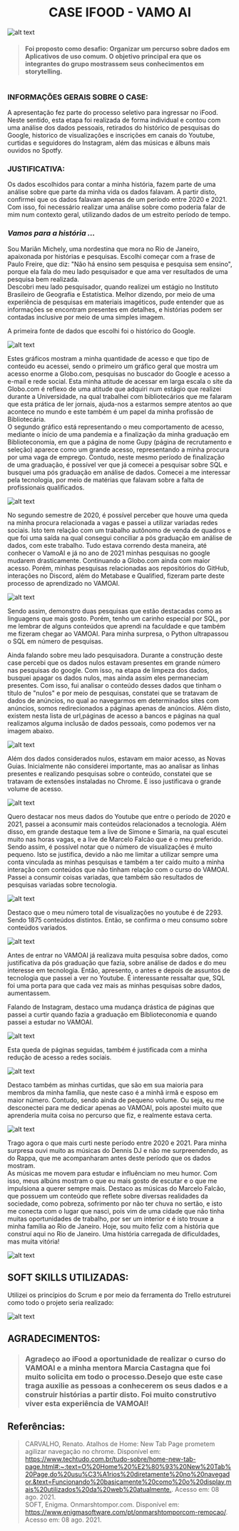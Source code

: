 # <h1 align="center"> CASE IFOOD - VAMO AI </h1> 


![alt text](imagem-01.png)

> #### Foi proposto como desafio: Organizar um percurso sobre dados em Aplicativos de uso comum. O objetivo principal era que os integrantes do grupo mostrassem seus conhecimentos em storytelling.

#

### __INFORMAÇÕES GERAIS SOBRE O CASE:__ 

A apresentação fez parte do processo seletivo para ingressar no iFood. Neste sentido, esta etapa foi realizada de forma individual e contou com uma análise dos dados pessoais, retirados do histórico de pesquisas do Google, historico de visualizações e inscrições em canais do Youtube, curtidas e seguidores do Instagram, além das músicas e álbuns mais ouvidos no Spotfy.

### __JUSTIFICATIVA:__

Os dados escolhidos para contar a minha história, fazem parte de uma análise sobre que parte da minha vida os dados falavam. A partir disto, confirmei que os dados falavam apenas de um período entre 2020 e 2021. Com isso, foi necessário realizar uma análise sobre como poderia falar de mim num contexto geral, utilizando dados de um estreito período de tempo. 

### __*Vamos para a história ...*__

Sou Mariãn Michely, uma nordestina que mora no Rio de Janeiro, apaixonada por histórias e pesquisas. Escolhi começar com a frase de Paulo Freire, que diz: "Não há ensino sem pesquisa e pesquisa sem ensino", porque ela fala do meu lado pesquisador e que ama ver resultados de uma pesquisa bem realizada.  
Descobri meu lado pesquisador, quando realizei um estágio no Instituto Brasileiro de Geografia e Estatística. Melhor dizendo, por meio de uma experiência de pesquisas em materiais imagéticos, pude entender que as informações se encontram presentes em detalhes, e histórias podem ser contadas inclusive por meio de uma simples imagem.  
  
A primeira fonte de dados que escolhi foi o histórico do Google.  
  
![alt text](imagem-02.png)  
  
Estes gráficos mostram a minha quantidade de acesso e que tipo de conteúdo eu acessei, sendo o primeiro um gráfico geral que mostra um acesso enorme a Globo.com, pesquisas no buscador do Google e acesso a e-mail e rede social. Esta minha atitude de acessar em larga escala o site da Globo.com é reflexo de uma atitude que adquiri num estágio que realizei durante a Universidade, na qual trabalhei com bibliotecários que me falaram que esta prática de ler jornais, ajuda-nos a estarmos sempre atentos ao que acontece no mundo e este também é um papel da minha profissão de Bibliotecária.  
O segundo gráfico está representando o meu comportamento de acesso, mediante o início de uma pandemia e a finalização da minha graduação em Biblioteconomia, em que a página de nome Gupy (página de recrutamento e seleção) aparece como um grande acesso, representando a minha procura por uma vaga de emprego. Contudo, neste mesmo período de finalização de uma graduação, é possível ver que já comecei a pesquisar sobre SQL e busquei uma pós graduação em análise de dados. Comecei a me interessar pela tecnologia, por meio de matérias que falavam sobre a falta de profissionais qualificados.  

  
![alt text](imagem-03.png)

No segundo semestre de 2020, é possível perceber que houve uma queda na minha procura relacionada a vagas e passei a utilizar variadas redes sociais. Isto tem relação com um trabalho autônomo de venda de quadros e que foi uma saída na qual consegui conciliar a pós graduação em análise de dados, com este trabalho. Tudo estava correndo desta maneira, até conhecer o VamoAI e já no ano de 2021 minhas pesquisas no google mudarem drasticamente. Continuando a Globo.com ainda com maior acesso. Porém, minhas pesquisas relacionadas aos repositórios do GitHub, interações no Discord, além do Metabase e Qualified, fizeram parte deste processo de aprendizado no VAMOAI.  
  

![alt text](imagem-04.png)

Sendo assim, demonstro duas pesquisas que estão destacadas como as linguagens que mais gosto. Porém, tenho um carinho especial por SQL, por me lembrar de alguns conteúdos que aprendi na faculdade e que também me fizeram chegar ao VAMOAI. Para minha surpresa, o Python ultrapassou o SQL em número de pesquisas.  
  
Ainda falando sobre meu lado pesquisadora. Durante a construção deste case percebi que os dados nulos estavam presentes em grande número nas pesquisas do google. Com isso, na etapa de limpeza dos dados, busquei apagar os dados nulos, mas ainda assim eles permaneciam presentes. Com isso, fui analisar o conteúdo desses dados que tinham o título de "nulos" e por meio de pesquisas, constatei que se tratavam de dados de anúncios, no qual ao navegarmos em determinados sites com anúncios, somos redirecionados a páginas apenas de anúncios. Além disto, existem nesta lista de url,páginas de  acesso a bancos e páginas na qual realizamos alguma inclusão de dados pessoais, como podemos ver na imagem abaixo.  
  

![alt text](imagem-05.png)  
  
Além dos dados considerados nulos, estavam em maior acesso, as Novas Guias. Inicialmente não considerei importante, mas ao analisar as linhas presentes e realizando pesquisas sobre o conteúdo, constatei que se tratavam de extensões instaladas no Chrome. E isso justificava o grande volume de acesso.  
  
![alt text](imagem-06.png)  
  
Quero destacar nos meus dados do Youtube que entre o período de 2020 e 2021, passei a aconsumir mais conteúdos relacionados a tecnologia. Além disso, em grande destaque tem a live de Simone e Simaria, na qual escutei muito nas horas vagas, e a live de Marcelo Falcão que é o meu preferido. Sendo assim, é possível notar que o número de visualizações é muito pequeno. Isto se justifica, devido a não me limitar a utilizar sempre uma conta vinculada as minhas pesquisas e também a ter caído muito a minha interação com conteúdos que não tinham relação com o curso do VAMOAI. Passei a consumir coisas variadas, que também são resultados de pesquisas variadas sobre tecnologia.  
  

![alt text](imagem-07.png)  
  
Destaco que o meu número total de visualizações no youtube é de 2293. Sendo 1875 conteúdos distintos. Então, se confirma o meu consumo sobre conteúdos variados.  
  

![alt text](imagem-08.png)  

Antes de entrar no VAMOAI já realizava muita pesquisa sobre dados, como justificativa da pós graduação que fazia, sobre análise de dados e do meu interesse em tecnologia. Então, apresento, o antes e depois de assuntos de tecnologia que passei a ver no Youtube. É interessante ressaltar que, SQL foi uma porta para que cada vez mais as minhas pesquisas sobre dados, aumentassem.  
  
Falando de Instagram, destaco uma mudança drástica de páginas que passei a curtir quando fazia a graduação em Biblioteconomia e quando passei a estudar no VAMOAI.

![alt text](imagem-09.png) 

Esta queda de páginas seguidas, também é justificada com a minha redução de acesso a redes sociais.  

![alt text](imagem-10.png) 

Destaco também as minhas curtidas, que são em sua maioria para membros da minha família, que neste caso é a minhã irmã e esposo em maior número. Contudo, sendo ainda de pequeno volume. Ou seja, eu me desconectei para me dedicar apenas ao VAMOAI, pois apostei muito que aprenderia muita coisa no percurso que fiz, e realmente estava certa.  

![alt text](imagem-11.png) 

Trago agora o que mais curti neste período entre 2020 e 2021. Para minha surpresa ouvi muito as músicas do Dennis DJ e não me surpreendendo, as do Rappa, que me acompanharam antes deste período que os dados mostram.  
As músicas me movem para estudar e influênciam no meu humor. Com isso, meus albúns mostram o que eu mais gosto de escutar e o que me impulsiona a querer sempre mais. Destaco as músicas do Marcelo Falcão, que possuem um conteúdo que reflete sobre diversas realidades da sociedade, como pobreza, sofrimento por não ter chuva no sertão, e isto me conecta com o lugar que nasci, pois vim de uma cidade que não tinha muitas oportunidades de trabalho, por ser um interior e é isto trouxe a minha família ao Rio de Janeiro. Hoje, sou muito feliz com a história que construí aqui no Rio de Janeiro. Uma história carregada de dificuldades, mas muita vitória!  
  
![alt text](imagem-12.png)

## SOFT SKILLS UTILIZADAS:

Utilizei os princípios do Scrum e por meio da ferramenta do Trello estruturei como todo o projeto seria realizado:


![alt text](trello.png)


## AGRADECIMENTOS:
> ### Agradeço ao iFood a oportunidade de realizar o curso do VAMOAI e a minha mentora Marcia Castagna que foi muito solicita em todo o processo.Desejo que este case traga auxilie as pessoas a conhecerem os seus dados e a construir histórias a partir disto. Foi muito construtivo viver esta experiência de VAMOAI! 


## Referências:
>CARVALHO, Renato. Atalhos de Home: New Tab Page prometem agilizar navegação no chrome. Disponível em: <https://www.techtudo.com.br/tudo-sobre/home-new-tab-page.html#:~:text=O%20Home%20%E2%80%93%20New%20Tab%20Page,do%20usu%C3%A1rios%20diretamente%20no%20navegador.&text=Funcionando%20basicamente%20como%20o%20display,mais%20utilizados%20da%20web%20atualmente.>. Acesso em: 08 ago. 2021.  
>SOFT, Enigma. Onmarshtompor.com. Disponível em: <https://www.enigmasoftware.com/pt/onmarshtomporcom-remocao/>. Acesso em: 08 ago. 2021. 
